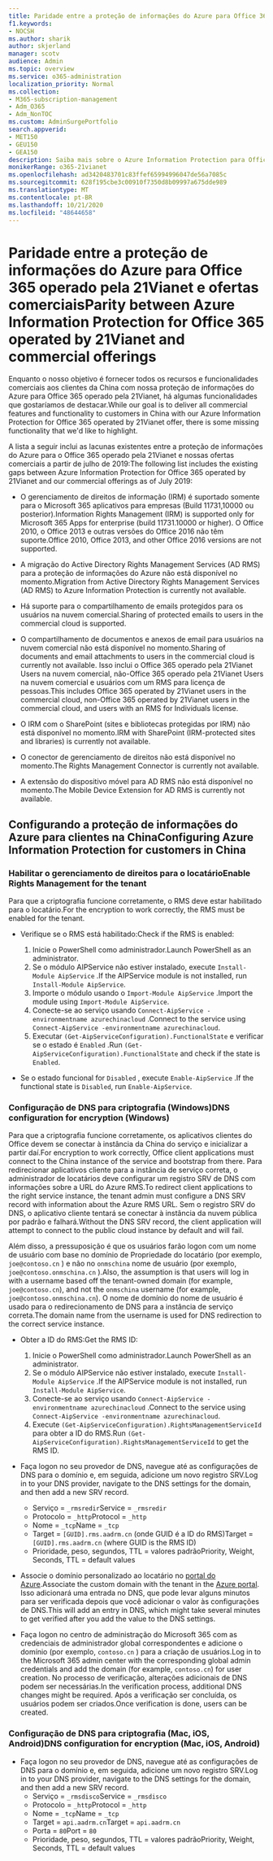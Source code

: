 ```yaml
---
title: Paridade entre a proteção de informações do Azure para Office 365 operado pela 21Vianet e ofertas comerciais
f1.keywords:
- NOCSH
ms.author: sharik
author: skjerland
manager: scotv
audience: Admin
ms.topic: overview
ms.service: o365-administration
localization_priority: Normal
ms.collection:
- M365-subscription-management
- Adm_O365
- Adm_NonTOC
ms.custom: AdminSurgePortfolio
search.appverid:
- MET150
- GEU150
- GEA150
description: Saiba mais sobre o Azure Information Protection para Office 365 operado pela 21Vianet e como configurá-lo para os clientes da China.
monikerRange: o365-21vianet
ms.openlocfilehash: ad3420483701c83ffef65994996047de56a7085c
ms.sourcegitcommit: 628f195cbe3c00910f7350d8b09997a675dde989
ms.translationtype: MT
ms.contentlocale: pt-BR
ms.lasthandoff: 10/21/2020
ms.locfileid: "48644658"
---
```

# <a name="parity-between-azure-information-protection-for-office-365-operated-by-21vianet-and-commercial-offerings"></a><span data-ttu-id="bc63c-103">Paridade entre a proteção de informações do Azure para Office 365 operado pela 21Vianet e ofertas comerciais</span><span class="sxs-lookup"><span data-stu-id="bc63c-103">Parity between Azure Information Protection for Office 365 operated by 21Vianet and commercial offerings</span></span>

<span data-ttu-id="bc63c-104">Enquanto o nosso objetivo é fornecer todos os recursos e funcionalidades comerciais aos clientes da China com nossa proteção de informações do Azure para Office 365 operado pela 21Vianet, há algumas funcionalidades que gostaríamos de destacar.</span><span class="sxs-lookup"><span data-stu-id="bc63c-104">While our goal is to deliver all commercial features and functionality to customers in China with our Azure Information Protection for Office 365 operated by 21Vianet offer, there is some missing functionality that we'd like to highlight.</span></span>

<span data-ttu-id="bc63c-105">A lista a seguir inclui as lacunas existentes entre a proteção de informações do Azure para o Office 365 operado pela 21Vianet e nossas ofertas comerciais a partir de julho de 2019:</span><span class="sxs-lookup"><span data-stu-id="bc63c-105">The following list includes the existing gaps between Azure Information Protection for Office 365 operated by 21Vianet and our commercial offerings as of July 2019:</span></span>

- <span data-ttu-id="bc63c-106">O gerenciamento de direitos de informação (IRM) é suportado somente para o Microsoft 365 aplicativos para empresas (Build 11731,10000 ou posterior).</span><span class="sxs-lookup"><span data-stu-id="bc63c-106">Information Rights Management (IRM) is supported only for Microsoft 365 Apps for enterprise (build 11731.10000 or higher).</span></span> <span data-ttu-id="bc63c-107">O Office 2010, o Office 2013 e outras versões do Office 2016 não têm suporte.</span><span class="sxs-lookup"><span data-stu-id="bc63c-107">Office 2010, Office 2013, and other Office 2016 versions are not supported.</span></span>

- <span data-ttu-id="bc63c-108">A migração do Active Directory Rights Management Services (AD RMS) para a proteção de informações do Azure não está disponível no momento.</span><span class="sxs-lookup"><span data-stu-id="bc63c-108">Migration from Active Directory Rights Management Services (AD RMS) to Azure Information Protection is currently not available.</span></span>
  
- <span data-ttu-id="bc63c-109">Há suporte para o compartilhamento de emails protegidos para os usuários na nuvem comercial.</span><span class="sxs-lookup"><span data-stu-id="bc63c-109">Sharing of protected emails to users in the commercial cloud is supported.</span></span>
  
- <span data-ttu-id="bc63c-110">O compartilhamento de documentos e anexos de email para usuários na nuvem comercial não está disponível no momento.</span><span class="sxs-lookup"><span data-stu-id="bc63c-110">Sharing of documents and email attachments to users in the commercial cloud is currently not available.</span></span> <span data-ttu-id="bc63c-111">Isso inclui o Office 365 operado pela 21Vianet Users na nuvem comercial, não-Office 365 operado pela 21Vianet Users na nuvem comercial e usuários com um RMS para licença de pessoas.</span><span class="sxs-lookup"><span data-stu-id="bc63c-111">This includes Office 365 operated by 21Vianet users in the commercial cloud, non-Office 365 operated by 21Vianet users in the commercial cloud, and users with an RMS for Individuals license.</span></span>
  
- <span data-ttu-id="bc63c-112">O IRM com o SharePoint (sites e bibliotecas protegidas por IRM) não está disponível no momento.</span><span class="sxs-lookup"><span data-stu-id="bc63c-112">IRM with SharePoint (IRM-protected sites and libraries) is currently not available.</span></span>
  
- <span data-ttu-id="bc63c-113">O conector de gerenciamento de direitos não está disponível no momento.</span><span class="sxs-lookup"><span data-stu-id="bc63c-113">The Rights Management Connector is currently not available.</span></span>
  
- <span data-ttu-id="bc63c-114">A extensão do dispositivo móvel para AD RMS não está disponível no momento.</span><span class="sxs-lookup"><span data-stu-id="bc63c-114">The Mobile Device Extension for AD RMS is currently not available.</span></span>

## <a name="configuring-azure-information-protection-for-customers-in-china"></a><span data-ttu-id="bc63c-115">Configurando a proteção de informações do Azure para clientes na China</span><span class="sxs-lookup"><span data-stu-id="bc63c-115">Configuring Azure Information Protection for customers in China</span></span>

### <a name="enable-rights-management-for-the-tenant"></a><span data-ttu-id="bc63c-116">Habilitar o gerenciamento de direitos para o locatário</span><span class="sxs-lookup"><span data-stu-id="bc63c-116">Enable Rights Management for the tenant</span></span>

<span data-ttu-id="bc63c-117">Para que a criptografia funcione corretamente, o RMS deve estar habilitado para o locatário.</span><span class="sxs-lookup"><span data-stu-id="bc63c-117">For the encryption to work correctly, the RMS must be enabled for the tenant.</span></span>

- <span data-ttu-id="bc63c-118">Verifique se o RMS está habilitado:</span><span class="sxs-lookup"><span data-stu-id="bc63c-118">Check if the RMS is enabled:</span></span>
  1. <span data-ttu-id="bc63c-119">Inicie o PowerShell como administrador.</span><span class="sxs-lookup"><span data-stu-id="bc63c-119">Launch PowerShell as an administrator.</span></span>
  2. <span data-ttu-id="bc63c-120">Se o módulo AIPService não estiver instalado, execute `Install-Module AipService` .</span><span class="sxs-lookup"><span data-stu-id="bc63c-120">If the AIPService module is not installed, run `Install-Module AipService`.</span></span>
  3. <span data-ttu-id="bc63c-121">Importe o módulo usando o `Import-Module AipService` .</span><span class="sxs-lookup"><span data-stu-id="bc63c-121">Import the module using `Import-Module AipService`.</span></span>
  4. <span data-ttu-id="bc63c-122">Conecte-se ao serviço usando `Connect-AipService -environmentname azurechinacloud` .</span><span class="sxs-lookup"><span data-stu-id="bc63c-122">Connect to the service using `Connect-AipService -environmentname azurechinacloud`.</span></span>
  5. <span data-ttu-id="bc63c-123">Executar `(Get-AipServiceConfiguration).FunctionalState` e verificar se o estado é `Enabled` .</span><span class="sxs-lookup"><span data-stu-id="bc63c-123">Run `(Get-AipServiceConfiguration).FunctionalState` and check if the state is `Enabled`.</span></span>

- <span data-ttu-id="bc63c-124">Se o estado funcional for `Disabled` , execute `Enable-AipService` .</span><span class="sxs-lookup"><span data-stu-id="bc63c-124">If the functional state is `Disabled`, run `Enable-AipService`.</span></span>

### <a name="dns-configuration-for-encryption-windows"></a><span data-ttu-id="bc63c-125">Configuração de DNS para criptografia (Windows)</span><span class="sxs-lookup"><span data-stu-id="bc63c-125">DNS configuration for encryption (Windows)</span></span>

<span data-ttu-id="bc63c-126">Para que a criptografia funcione corretamente, os aplicativos clientes do Office devem se conectar à instância da China do serviço e inicializar a partir daí.</span><span class="sxs-lookup"><span data-stu-id="bc63c-126">For encryption to work correctly, Office client applications must connect to the China instance of the service and bootstrap from there.</span></span> <span data-ttu-id="bc63c-127">Para redirecionar aplicativos cliente para a instância de serviço correta, o administrador de locatários deve configurar um registro SRV de DNS com informações sobre a URL do Azure RMS.</span><span class="sxs-lookup"><span data-stu-id="bc63c-127">To redirect client applications to the right service instance, the tenant admin must configure a DNS SRV record with information about the Azure RMS URL.</span></span> <span data-ttu-id="bc63c-128">Sem o registro SRV do DNS, o aplicativo cliente tentará se conectar à instância da nuvem pública por padrão e falhará.</span><span class="sxs-lookup"><span data-stu-id="bc63c-128">Without the DNS SRV record, the client application will attempt to connect to the public cloud instance by default and will fail.</span></span>

<span data-ttu-id="bc63c-129">Além disso, a pressuposição é que os usuários farão logon com um nome de usuário com base no domínio de Propriedade do locatário (por exemplo, `joe@contoso.cn` ) e não no `onmschina` nome de usuário (por exemplo, `joe@contoso.onmschina.cn` ).</span><span class="sxs-lookup"><span data-stu-id="bc63c-129">Also, the assumption is that users will log in with a username based off the tenant-owned domain (for example, `joe@contoso.cn`), and not the `onmschina` username (for example, `joe@contoso.onmschina.cn`).</span></span> <span data-ttu-id="bc63c-130">O nome de domínio do nome de usuário é usado para o redirecionamento de DNS para a instância de serviço correta.</span><span class="sxs-lookup"><span data-stu-id="bc63c-130">The domain name from the username is used for DNS redirection to the correct service instance.</span></span>

- <span data-ttu-id="bc63c-131">Obter a ID do RMS:</span><span class="sxs-lookup"><span data-stu-id="bc63c-131">Get the RMS ID:</span></span>
  1. <span data-ttu-id="bc63c-132">Inicie o PowerShell como administrador.</span><span class="sxs-lookup"><span data-stu-id="bc63c-132">Launch PowerShell as an administrator.</span></span>
  2. <span data-ttu-id="bc63c-133">Se o módulo AIPService não estiver instalado, execute `Install-Module AipService` .</span><span class="sxs-lookup"><span data-stu-id="bc63c-133">If the AIPService module is not installed, run `Install-Module AipService`.</span></span>
  3. <span data-ttu-id="bc63c-134">Conecte-se ao serviço usando `Connect-AipService -environmentname azurechinacloud` .</span><span class="sxs-lookup"><span data-stu-id="bc63c-134">Connect to the service using `Connect-AipService -environmentname azurechinacloud`.</span></span>
  4. <span data-ttu-id="bc63c-135">Execute `(Get-AipServiceConfiguration).RightsManagementServiceId` para obter a ID do RMS.</span><span class="sxs-lookup"><span data-stu-id="bc63c-135">Run `(Get-AipServiceConfiguration).RightsManagementServiceId` to get the RMS ID.</span></span>

- <span data-ttu-id="bc63c-136">Faça logon no seu provedor de DNS, navegue até as configurações de DNS para o domínio e, em seguida, adicione um novo registro SRV.</span><span class="sxs-lookup"><span data-stu-id="bc63c-136">Log in to your DNS provider, navigate to the DNS settings for the domain, and then add a new SRV record.</span></span>
  - <span data-ttu-id="bc63c-137">Serviço = `_rmsredir`</span><span class="sxs-lookup"><span data-stu-id="bc63c-137">Service = `_rmsredir`</span></span>
  - <span data-ttu-id="bc63c-138">Protocolo = `_http`</span><span class="sxs-lookup"><span data-stu-id="bc63c-138">Protocol = `_http`</span></span>
  - <span data-ttu-id="bc63c-139">Nome = `_tcp`</span><span class="sxs-lookup"><span data-stu-id="bc63c-139">Name = `_tcp`</span></span>
  - <span data-ttu-id="bc63c-140">Target = `[GUID].rms.aadrm.cn` (onde GUID é a ID do RMS)</span><span class="sxs-lookup"><span data-stu-id="bc63c-140">Target = `[GUID].rms.aadrm.cn` (where GUID is the RMS ID)</span></span>
  - <span data-ttu-id="bc63c-141">Prioridade, peso, segundos, TTL = valores padrão</span><span class="sxs-lookup"><span data-stu-id="bc63c-141">Priority, Weight, Seconds, TTL = default values</span></span>

- <span data-ttu-id="bc63c-142">Associe o domínio personalizado ao locatário no [portal do Azure](https://portal.azure.cn/#blade/Microsoft_AAD_IAM/ActiveDirectoryMenuBlade/Domains).</span><span class="sxs-lookup"><span data-stu-id="bc63c-142">Associate the custom domain with the tenant in the [Azure portal](https://portal.azure.cn/#blade/Microsoft_AAD_IAM/ActiveDirectoryMenuBlade/Domains).</span></span> <span data-ttu-id="bc63c-143">Isso adicionará uma entrada no DNS, que pode levar alguns minutos para ser verificada depois que você adicionar o valor às configurações de DNS.</span><span class="sxs-lookup"><span data-stu-id="bc63c-143">This will add an entry in DNS, which might take several minutes to get verified after you add the value to the DNS settings.</span></span>

- <span data-ttu-id="bc63c-144">Faça logon no centro de administração do Microsoft 365 com as credenciais de administrador global correspondentes e adicione o domínio (por exemplo, `contoso.cn` ) para a criação de usuários.</span><span class="sxs-lookup"><span data-stu-id="bc63c-144">Log in to the Microsoft 365 admin center with the corresponding global admin credentials and add the domain (for example, `contoso.cn`) for user creation.</span></span> <span data-ttu-id="bc63c-145">No processo de verificação, alterações adicionais de DNS podem ser necessárias.</span><span class="sxs-lookup"><span data-stu-id="bc63c-145">In the verification process, additional DNS changes might be required.</span></span> <span data-ttu-id="bc63c-146">Após a verificação ser concluída, os usuários podem ser criados.</span><span class="sxs-lookup"><span data-stu-id="bc63c-146">Once verification is done, users can be created.</span></span>

### <a name="dns-configuration-for-encryption-mac-ios-android"></a><span data-ttu-id="bc63c-147">Configuração de DNS para criptografia (Mac, iOS, Android)</span><span class="sxs-lookup"><span data-stu-id="bc63c-147">DNS configuration for encryption (Mac, iOS, Android)</span></span>

- <span data-ttu-id="bc63c-148">Faça logon no seu provedor de DNS, navegue até as configurações de DNS para o domínio e, em seguida, adicione um novo registro SRV.</span><span class="sxs-lookup"><span data-stu-id="bc63c-148">Log in to your DNS provider, navigate to the DNS settings for the domain, and then add a new SRV record.</span></span>
  - <span data-ttu-id="bc63c-149">Serviço = `_rmsdisco`</span><span class="sxs-lookup"><span data-stu-id="bc63c-149">Service = `_rmsdisco`</span></span>
  - <span data-ttu-id="bc63c-150">Protocolo = `_http`</span><span class="sxs-lookup"><span data-stu-id="bc63c-150">Protocol = `_http`</span></span>
  - <span data-ttu-id="bc63c-151">Nome = `_tcp`</span><span class="sxs-lookup"><span data-stu-id="bc63c-151">Name = `_tcp`</span></span>
  - <span data-ttu-id="bc63c-152">Target = `api.aadrm.cn`</span><span class="sxs-lookup"><span data-stu-id="bc63c-152">Target = `api.aadrm.cn`</span></span>
  - <span data-ttu-id="bc63c-153">Porta = `80`</span><span class="sxs-lookup"><span data-stu-id="bc63c-153">Port = `80`</span></span>
  - <span data-ttu-id="bc63c-154">Prioridade, peso, segundos, TTL = valores padrão</span><span class="sxs-lookup"><span data-stu-id="bc63c-154">Priority, Weight, Seconds, TTL = default values</span></span>
